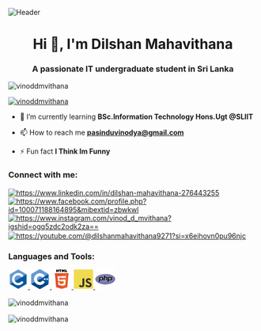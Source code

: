 ![Header](./your-header-image-name.png)
<h1 align="center">Hi 👋, I'm Dilshan Mahavithana</h1>
<h3 align="center">A passionate IT undergraduate student in Sri Lanka</h3>

<p align="left"> <img src="https://komarev.com/ghpvc/?username=vinoddmvithana&label=Profile%20views&color=0e75b6&style=flat" alt="vinoddmvithana" /> </p>

<p align="left"> <a href="https://github.com/ryo-ma/github-profile-trophy"><img src="https://github-profile-trophy.vercel.app/?username=vinoddmvithana" alt="vinoddmvithana" /></a> </p>

- 🌱 I’m currently learning **BSc.Information Technology Hons.Ugt @SLIIT**

- 📫 How to reach me **pasinduvinodya@gmail.com**

- ⚡ Fun fact **I Think Im Funny**

<h3 align="left">Connect with me:</h3>
<p align="left">
<a href="https://linkedin.com/in/https://www.linkedin.com/in/dilshan-mahavithana-276443255" target="blank"><img align="center" src="https://raw.githubusercontent.com/rahuldkjain/github-profile-readme-generator/master/src/images/icons/Social/linked-in-alt.svg" alt="https://www.linkedin.com/in/dilshan-mahavithana-276443255" height="30" width="40" /></a>
<a href="https://fb.com/https://www.facebook.com/profile.php?id=100071188164895&mibextid=zbwkwl" target="blank"><img align="center" src="https://raw.githubusercontent.com/rahuldkjain/github-profile-readme-generator/master/src/images/icons/Social/facebook.svg" alt="https://www.facebook.com/profile.php?id=100071188164895&mibextid=zbwkwl" height="30" width="40" /></a>
<a href="https://instagram.com/https://www.instagram.com/vinod_d_mvithana?igshid=ogq5zdc2odk2za==" target="blank"><img align="center" src="https://raw.githubusercontent.com/rahuldkjain/github-profile-readme-generator/master/src/images/icons/Social/instagram.svg" alt="https://www.instagram.com/vinod_d_mvithana?igshid=ogq5zdc2odk2za==" height="30" width="40" /></a>
<a href="https://www.youtube.com/c/https://youtube.com/@dilshanmahavithana9271?si=x6eihovn0pu96njc" target="blank"><img align="center" src="https://raw.githubusercontent.com/rahuldkjain/github-profile-readme-generator/master/src/images/icons/Social/youtube.svg" alt="https://youtube.com/@dilshanmahavithana9271?si=x6eihovn0pu96njc" height="30" width="40" /></a>
</p>

<h3 align="left">Languages and Tools:</h3>
<p align="left"> <a href="https://www.cprogramming.com/" target="_blank" rel="noreferrer"> <img src="https://raw.githubusercontent.com/devicons/devicon/master/icons/c/c-original.svg" alt="c" width="40" height="40"/> </a> <a href="https://www.w3schools.com/cpp/" target="_blank" rel="noreferrer"> <img src="https://raw.githubusercontent.com/devicons/devicon/master/icons/cplusplus/cplusplus-original.svg" alt="cplusplus" width="40" height="40"/> </a> <a href="https://www.w3.org/html/" target="_blank" rel="noreferrer"> <img src="https://raw.githubusercontent.com/devicons/devicon/master/icons/html5/html5-original-wordmark.svg" alt="html5" width="40" height="40"/> </a> <a href="https://developer.mozilla.org/en-US/docs/Web/JavaScript" target="_blank" rel="noreferrer"> <img src="https://raw.githubusercontent.com/devicons/devicon/master/icons/javascript/javascript-original.svg" alt="javascript" width="40" height="40"/> </a> <a href="https://www.php.net" target="_blank" rel="noreferrer"> <img src="https://raw.githubusercontent.com/devicons/devicon/master/icons/php/php-original.svg" alt="php" width="40" height="40"/> </a> </p>

<p><img align="center" src="https://github-readme-stats.vercel.app/api/top-langs?username=vinoddmvithana&show_icons=true&locale=en&layout=compact" alt="vinoddmvithana" /></p>

<p><img align="center" src="https://github-readme-streak-stats.herokuapp.com/?user=vinoddmvithana&" alt="vinoddmvithana" /></p>
